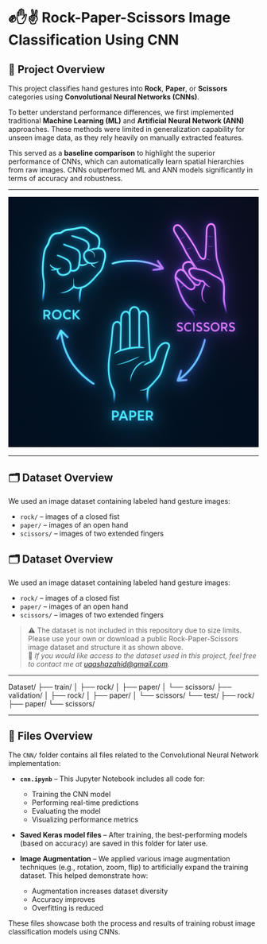 # ✊✋✌️ Rock-Paper-Scissors Image Classification Using CNN

## 📌 Project Overview  
This project classifies hand gestures into **Rock**, **Paper**, or **Scissors** categories using **Convolutional Neural Networks (CNNs)**.  

To better understand performance differences, we first implemented traditional **Machine Learning (ML)** and **Artificial Neural Network (ANN)** approaches. These methods were limited in generalization capability for unseen image data, as they rely heavily on manually extracted features.  

This served as a **baseline comparison** to highlight the superior performance of CNNs, which can automatically learn spatial hierarchies from raw images. CNNs outperformed ML and ANN models significantly in terms of accuracy and robustness.

---

<img src="Images/Stone-Paper-Scissors.png" alt="Stone Paper Scissors Game Demo" width="600"/>

---

## 🗂️ Dataset Overview  
We used an image dataset containing labeled hand gesture images:
- `rock/` – images of a closed fist  
- `paper/` – images of an open hand  
- `scissors/` – images of two extended fingers  

## 🗂️ Dataset Overview  
We used an image dataset containing labeled hand gesture images:
- `rock/` – images of a closed fist  
- `paper/` – images of an open hand  
- `scissors/` – images of two extended fingers  

> ⚠️ The dataset is not included in this repository due to size limits.  
> Please use your own or download a public Rock-Paper-Scissors image dataset and structure it as shown above.  
> 📩 *If you would like access to the dataset used in this project, feel free to contact me at [uqashazahid@gmail.com](mailto:uqashazahid@gmail.com).*

---

Dataset/
├── train/
│ ├── rock/
│ ├── paper/
│ └── scissors/
├── validation/
│ ├── rock/
│ ├── paper/
│ └── scissors/
└── test/
├── rock/
├── paper/
└── scissors/

---

## 📁 Files Overview  

The `CNN/` folder contains all files related to the Convolutional Neural Network implementation:

- **`cnn.ipynb`** – This Jupyter Notebook includes all code for:
  - Training the CNN model  
  - Performing real-time predictions  
  - Evaluating the model  
  - Visualizing performance metrics  

- **Saved Keras model files** – After training, the best-performing models (based on accuracy) are saved in this folder for later use.

- **Image Augmentation** – We applied various image augmentation techniques (e.g., rotation, zoom, flip) to artificially expand the training dataset. This helped demonstrate how:
  - Augmentation increases dataset diversity  
  - Accuracy improves  
  - Overfitting is reduced  

These files showcase both the process and results of training robust image classification models using CNNs.


